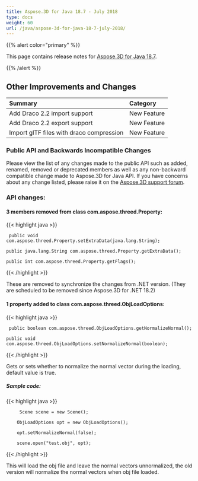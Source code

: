 ```yaml
---
title: Aspose.3D for Java 18.7 - July 2018
type: docs
weight: 60
url: /java/aspose-3d-for-java-18-7-july-2018/
---
```


{{% alert color="primary" %}} 

This page contains release notes for [Aspose.3D for Java 18.7](https://repository.aspose.com/repo/com/aspose/aspose-3d/18.7/).

{{% /alert %}} 
## **Other Improvements and Changes**

|**Summary**|**Category**|
| :- | :- |
|Add Draco 2.2 import support|New Feature|
|Add Draco 2.2 export support|New Feature|
|Import glTF files with draco compression|New Feature|
### **Public API and Backwards Incompatible Changes**
Please view the list of any changes made to the public API such as added, renamed, removed or deprecated members as well as any non-backward compatible change made to Aspose.3D for Java API. If you have concerns about any change listed, please raise it on the [Aspose.3D support forum](https://forum.aspose.com/c/3d).
### **API changes:**
#### **3 members removed from class com.aspose.threed.Property:**
{{< highlight java >}}

     public void com.aspose.threed.Property.setExtraData(java.lang.String);

    public java.lang.String com.aspose.threed.Property.getExtraData();

    public int com.aspose.threed.Property.getFlags();

{{< /highlight >}}

These are removed to synchronize the changes from .NET version. (They are scheduled to be removed since Aspose.3D for .NET 18.2)
#### **1 property added to class com.aspose.threed.ObjLoadOptions:**
{{< highlight java >}}

     public boolean com.aspose.threed.ObjLoadOptions.getNormalizeNormal();

    public void com.aspose.threed.ObjLoadOptions.setNormalizeNormal(boolean);

{{< /highlight >}}

Gets or sets whether to normalize the normal vector during the loading, default value is true.
##### **Sample code:**
{{< highlight java >}}

         Scene scene = new Scene();

        ObjLoadOptions opt = new ObjLoadOptions();

        opt.setNormalizeNormal(false);

        scene.open("test.obj", opt);

{{< /highlight >}}

This will load the obj file and leave the normal vectors unnormalized, the old version will normalize the normal vectors when obj file loaded.
